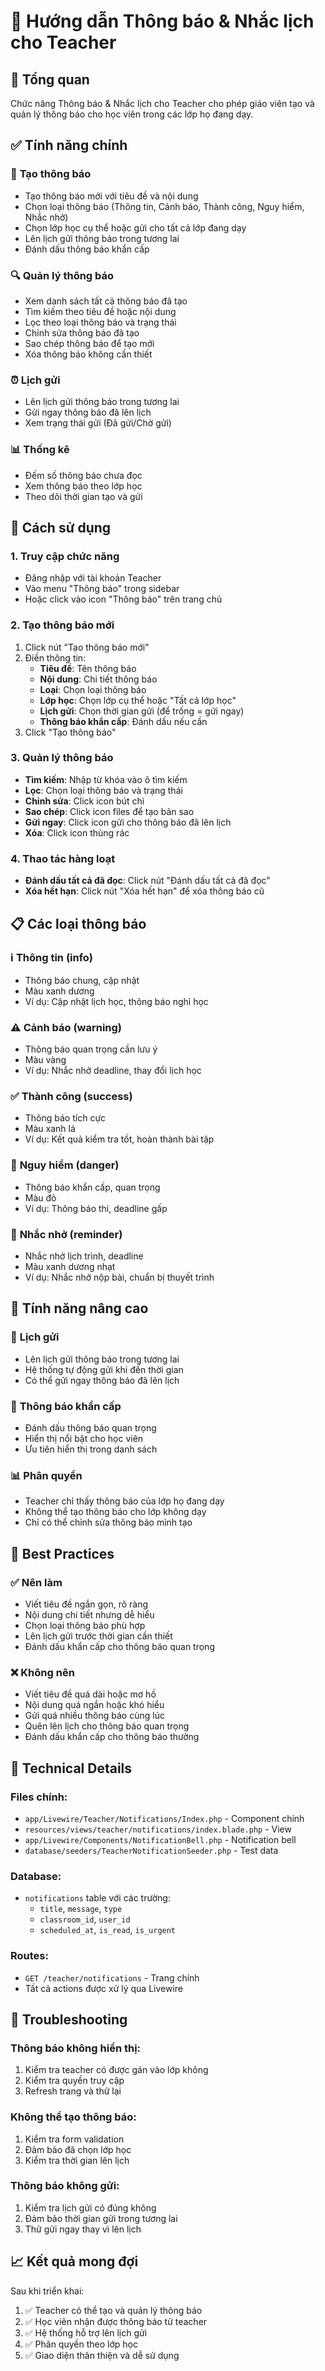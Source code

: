 # 🔔 Hướng dẫn Thông báo & Nhắc lịch cho Teacher

## 🎯 Tổng quan
Chức năng Thông báo & Nhắc lịch cho Teacher cho phép giáo viên tạo và quản lý thông báo cho học viên trong các lớp họ đang dạy.

## ✅ Tính năng chính

### 📝 **Tạo thông báo**
- Tạo thông báo mới với tiêu đề và nội dung
- Chọn loại thông báo (Thông tin, Cảnh báo, Thành công, Nguy hiểm, Nhắc nhở)
- Chọn lớp học cụ thể hoặc gửi cho tất cả lớp đang dạy
- Lên lịch gửi thông báo trong tương lai
- Đánh dấu thông báo khẩn cấp

### 🔍 **Quản lý thông báo**
- Xem danh sách tất cả thông báo đã tạo
- Tìm kiếm theo tiêu đề hoặc nội dung
- Lọc theo loại thông báo và trạng thái
- Chỉnh sửa thông báo đã tạo
- Sao chép thông báo để tạo mới
- Xóa thông báo không cần thiết

### ⏰ **Lịch gửi**
- Lên lịch gửi thông báo trong tương lai
- Gửi ngay thông báo đã lên lịch
- Xem trạng thái gửi (Đã gửi/Chờ gửi)

### 📊 **Thống kê**
- Đếm số thông báo chưa đọc
- Xem thông báo theo lớp học
- Theo dõi thời gian tạo và gửi

## 🚀 Cách sử dụng

### 1. **Truy cập chức năng**
- Đăng nhập với tài khoản Teacher
- Vào menu "Thông báo" trong sidebar
- Hoặc click vào icon "Thông báo" trên trang chủ

### 2. **Tạo thông báo mới**
1. Click nút "Tạo thông báo mới"
2. Điền thông tin:
   - **Tiêu đề**: Tên thông báo
   - **Nội dung**: Chi tiết thông báo
   - **Loại**: Chọn loại thông báo
   - **Lớp học**: Chọn lớp cụ thể hoặc "Tất cả lớp học"
   - **Lịch gửi**: Chọn thời gian gửi (để trống = gửi ngay)
   - **Thông báo khẩn cấp**: Đánh dấu nếu cần
3. Click "Tạo thông báo"

### 3. **Quản lý thông báo**
- **Tìm kiếm**: Nhập từ khóa vào ô tìm kiếm
- **Lọc**: Chọn loại thông báo và trạng thái
- **Chỉnh sửa**: Click icon bút chì
- **Sao chép**: Click icon files để tạo bản sao
- **Gửi ngay**: Click icon gửi cho thông báo đã lên lịch
- **Xóa**: Click icon thùng rác

### 4. **Thao tác hàng loạt**
- **Đánh dấu tất cả đã đọc**: Click nút "Đánh dấu tất cả đã đọc"
- **Xóa hết hạn**: Click nút "Xóa hết hạn" để xóa thông báo cũ

## 📋 Các loại thông báo

### ℹ️ **Thông tin** (info)
- Thông báo chung, cập nhật
- Màu xanh dương
- Ví dụ: Cập nhật lịch học, thông báo nghỉ học

### ⚠️ **Cảnh báo** (warning)
- Thông báo quan trọng cần lưu ý
- Màu vàng
- Ví dụ: Nhắc nhở deadline, thay đổi lịch học

### ✅ **Thành công** (success)
- Thông báo tích cực
- Màu xanh lá
- Ví dụ: Kết quả kiểm tra tốt, hoàn thành bài tập

### 🚨 **Nguy hiểm** (danger)
- Thông báo khẩn cấp, quan trọng
- Màu đỏ
- Ví dụ: Thông báo thi, deadline gấp

### 🔔 **Nhắc nhở** (reminder)
- Nhắc nhở lịch trình, deadline
- Màu xanh dương nhạt
- Ví dụ: Nhắc nhở nộp bài, chuẩn bị thuyết trình

## 🔧 Tính năng nâng cao

### 📅 **Lịch gửi**
- Lên lịch gửi thông báo trong tương lai
- Hệ thống tự động gửi khi đến thời gian
- Có thể gửi ngay thông báo đã lên lịch

### 🚨 **Thông báo khẩn cấp**
- Đánh dấu thông báo quan trọng
- Hiển thị nổi bật cho học viên
- Ưu tiên hiển thị trong danh sách

### 📊 **Phân quyền**
- Teacher chỉ thấy thông báo của lớp họ đang dạy
- Không thể tạo thông báo cho lớp không dạy
- Chỉ có thể chỉnh sửa thông báo mình tạo

## 🎯 Best Practices

### ✅ **Nên làm**
- Viết tiêu đề ngắn gọn, rõ ràng
- Nội dung chi tiết nhưng dễ hiểu
- Chọn loại thông báo phù hợp
- Lên lịch gửi trước thời gian cần thiết
- Đánh dấu khẩn cấp cho thông báo quan trọng

### ❌ **Không nên**
- Viết tiêu đề quá dài hoặc mơ hồ
- Nội dung quá ngắn hoặc khó hiểu
- Gửi quá nhiều thông báo cùng lúc
- Quên lên lịch cho thông báo quan trọng
- Đánh dấu khẩn cấp cho thông báo thường

## 🔧 Technical Details

### Files chính:
- `app/Livewire/Teacher/Notifications/Index.php` - Component chính
- `resources/views/teacher/notifications/index.blade.php` - View
- `app/Livewire/Components/NotificationBell.php` - Notification bell
- `database/seeders/TeacherNotificationSeeder.php` - Test data

### Database:
- `notifications` table với các trường:
  - `title`, `message`, `type`
  - `classroom_id`, `user_id`
  - `scheduled_at`, `is_read`, `is_urgent`

### Routes:
- `GET /teacher/notifications` - Trang chính
- Tất cả actions được xử lý qua Livewire

## 🚨 Troubleshooting

### Thông báo không hiển thị:
1. Kiểm tra teacher có được gán vào lớp không
2. Kiểm tra quyền truy cập
3. Refresh trang và thử lại

### Không thể tạo thông báo:
1. Kiểm tra form validation
2. Đảm bảo đã chọn lớp học
3. Kiểm tra thời gian lên lịch

### Thông báo không gửi:
1. Kiểm tra lịch gửi có đúng không
2. Đảm bảo thời gian gửi trong tương lai
3. Thử gửi ngay thay vì lên lịch

## 📈 Kết quả mong đợi

Sau khi triển khai:
1. ✅ Teacher có thể tạo và quản lý thông báo
2. ✅ Học viên nhận được thông báo từ teacher
3. ✅ Hệ thống hỗ trợ lên lịch gửi
4. ✅ Phân quyền theo lớp học
5. ✅ Giao diện thân thiện và dễ sử dụng 